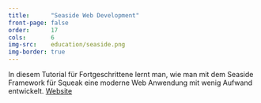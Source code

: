 ```yaml
---
title:      "Seaside Web Development"
front-page: false
order:      17
cols:       6
img-src:    education/seaside.png
img-border: true
---
```


In diesem Tutorial für Fortgeschrittene lernt man, wie man mit dem
Seaside Framework für Squeak eine moderne Web Anwendung mit wenig
Aufwand entwickelt. <a
href="http://www.swa.hpi.uni-potsdam.de/seaside/tutorial">Website</a>
